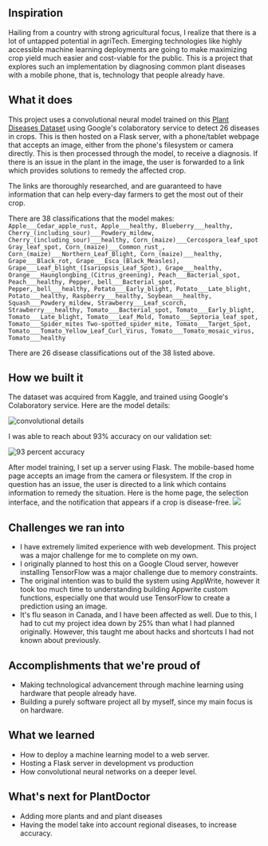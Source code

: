 ## Inspiration
Hailing from a country with strong agricultural focus, I realize that there is a lot of untapped potential in agriTech. Emerging technologies like highly accessible machine learning deployments are going to make maximizing crop yield much easier and cost-viable for the public. This is a project that explores such an implementation by diagnosing common plant diseases with a mobile phone, that is, technology that people already have.

## What it does
This project uses a convolutional neural model trained on this [Plant Diseases Dataset](https://www.kaggle.com/datasets/vipoooool/new-plant-diseadses-dataset) using Google's colaboratory service to detect 26 diseases in crops. This is then hosted on a Flask server, with a phone/tablet webpage that accepts an image, either from the phone's filesystem or camera directly. This is then processed through the model, to receive a diagnosis. If there is an issue in the plant in the image, the user is forwarded to a link which provides solutions to remedy the affected crop.

The links are thoroughly researched, and are guaranteed to have information that can help every-day farmers to get the most out of their crop.

There are 38 classifications that the model makes: `Apple___Cedar_apple_rust, Apple___healthy, Blueberry___healthy, Cherry_(including_sour)___Powdery_mildew, Cherry_(including_sour)___healthy, Corn_(maize)___Cercospora_leaf_spot Gray_leaf_spot, Corn_(maize)___Common_rust_, Corn_(maize)___Northern_Leaf_Blight, Corn_(maize)___healthy, Grape___Black_rot, Grape___Esca_(Black_Measles), Grape___Leaf_blight_(Isariopsis_Leaf_Spot), Grape___healthy, Orange___Haunglongbing_(Citrus_greening), Peach___Bacterial_spot, Peach___healthy, Pepper,_bell___Bacterial_spot, Pepper,_bell___healthy, Potato___Early_blight, Potato___Late_blight, Potato___healthy, Raspberry___healthy, Soybean___healthy, Squash___Powdery_mildew, Strawberry___Leaf_scorch, Strawberry___healthy, Tomato___Bacterial_spot, Tomato___Early_blight, Tomato___Late_blight, Tomato___Leaf_Mold, Tomato___Septoria_leaf_spot, Tomato___Spider_mites Two-spotted_spider_mite, Tomato___Target_Spot, Tomato___Tomato_Yellow_Leaf_Curl_Virus, Tomato___Tomato_mosaic_virus, Tomato___healthy`

There are 26 disease classifications out of the 38 listed above.

## How we built it
The dataset was acquired from Kaggle, and trained using Google's Colaboratory service. Here are the model details:

![convolutional details](https://d112y698adiu2z.cloudfront.net/photos/production/software_photos/002/290/557/datas/gallery.jpg)

I was able to reach about 93% accuracy on our validation set:

![93 percent accuracy](https://d112y698adiu2z.cloudfront.net/photos/production/software_photos/002/290/556/datas/gallery.jpg)

After model training, I set up a server using Flask. The mobile-based home page accepts an image from the camera or filesystem. If the crop in question has an issue, the user is directed to a link which contains information to remedy the situation. Here is the home page, the selection interface, and the notification that appears if a crop is disease-free. 
![](https://d112y698adiu2z.cloudfront.net/photos/production/software_photos/002/290/583/datas/gallery.jpg)

## Challenges we ran into
* I have extremely limited experience with web development. This project was a major challenge for me to complete on my own. 
* I originally planned to host this on a Google Cloud server, however installing TensorFlow was a major challenge due to memory constraints. 
* The original intention was to build the system using AppWrite, however it took too much time to understanding building Appwrite custom functions, especially one that would use TensorFlow to create a prediction using an image.
* It's flu season in Canada, and I have been affected as well. Due to this, I had to cut my project idea down by 25% than what I had planned originally. However, this taught me about hacks and shortcuts I had not known about previously.

## Accomplishments that we're proud of
* Making technological advancement through machine learning using hardware that people already have. 
* Building a purely software project all by myself, since my main focus is on hardware.

## What we learned
* How to deploy a machine learning model to a web server. 
* Hosting a Flask server in development vs production
* How convolutional neural networks on a deeper level. 

## What's next for PlantDoctor
* Adding more plants and and plant diseases
* Having the model take into account regional diseases, to increase accuracy.
